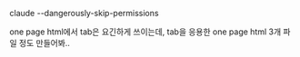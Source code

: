claude --dangerously-skip-permissions

one page html에서 tab은 요긴하게 쓰이는데, tab을 응용한 one page html 3개 파일 정도 만들어봐..